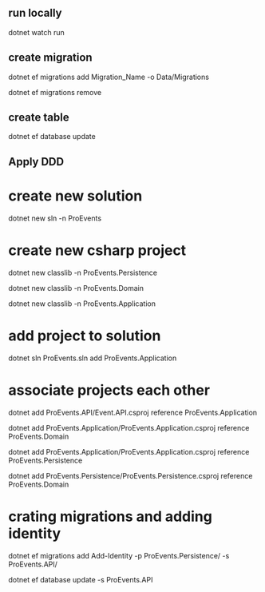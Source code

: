 ## run locally

dotnet watch run

## create migration

dotnet ef migrations add Migration_Name -o Data/Migrations

dotnet ef migrations remove

## create table

dotnet ef database update

## Apply DDD

# create new solution

dotnet new sln -n ProEvents

# create new csharp project

dotnet new classlib -n ProEvents.Persistence

dotnet new classlib -n ProEvents.Domain

dotnet new classlib -n ProEvents.Application

# add project to solution

dotnet sln ProEvents.sln add ProEvents.Application

# associate projects each other

dotnet add ProEvents.API/Event.API.csproj reference ProEvents.Application

dotnet add ProEvents.Application/ProEvents.Application.csproj reference ProEvents.Domain

dotnet add ProEvents.Application/ProEvents.Application.csproj reference ProEvents.Persistence

dotnet add ProEvents.Persistence/ProEvents.Persistence.csproj reference ProEvents.Domain

# crating migrations and adding identity

dotnet ef migrations add Add-Identity -p ProEvents.Persistence/ -s ProEvents.API/

dotnet ef database update -s ProEvents.API
